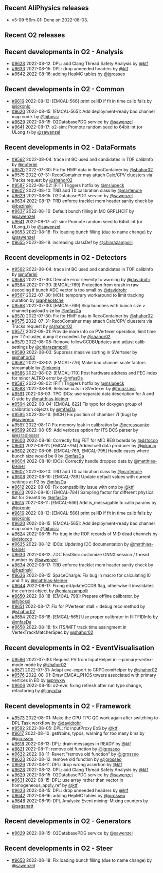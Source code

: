 ## Recent AliPhysics releases
- v5-09-56m-01: Done on 2022-08-03.
## Recent O2 releases
## Recent developments in O2 - Analysis
- [\#9628](https://github.com/AliceO2Group/AliceO2/pull/9628) 2022-08-12: DPL: add Clang Thread Safety Analysis by [@ktf](https://github.com/ktf)
- [\#9633](https://github.com/AliceO2Group/AliceO2/pull/9633) 2022-08-15: DPL: drop unneeded headers by [@ktf](https://github.com/ktf)
- [\#9642](https://github.com/AliceO2Group/AliceO2/pull/9642) 2022-08-16: adding HepMC tables by [@jgrosseo](https://github.com/jgrosseo)
## Recent developments in O2 - Common
- [\#9616](https://github.com/AliceO2Group/AliceO2/pull/9616) 2022-08-13: [EMCAL-566] print cellID if fit in time calib fails by [@jokonig](https://github.com/jokonig)
- [\#9620](https://github.com/AliceO2Group/AliceO2/pull/9620) 2022-08-15: [EMCAL-565]: Add deployment-ready bad channel map code. by [@hjbossi](https://github.com/hjbossi)
- [\#9629](https://github.com/AliceO2Group/AliceO2/pull/9629) 2022-08-15: O2DatabasePDG service by [@sawenzel](https://github.com/sawenzel)
- [\#9641](https://github.com/AliceO2Group/AliceO2/pull/9641) 2022-08-17: o2-sim: Promote random seed to 64bit int (or ULong_t) by [@sawenzel](https://github.com/sawenzel)
## Recent developments in O2 - DataFormats
- [\#9562](https://github.com/AliceO2Group/AliceO2/pull/9562) 2022-08-04: trace int BC used and candidates in TOF calibInfo by [@noferini](https://github.com/noferini)
- [\#9570](https://github.com/AliceO2Group/AliceO2/pull/9570) 2022-07-30: Fix for HMP data in RecoContainer by [@shahor02](https://github.com/shahor02)
- [\#9575](https://github.com/AliceO2Group/AliceO2/pull/9575) 2022-07-31: RecoContainer may attach Calo/CPV cluesters via Tracks request by [@shahor02](https://github.com/shahor02)
- [\#9587](https://github.com/AliceO2Group/AliceO2/pull/9587) 2022-08-02: [FIT] Triggers hotfix by [@mslupeck](https://github.com/mslupeck)
- [\#9607](https://github.com/AliceO2Group/AliceO2/pull/9607) 2022-08-10: TRD add T0 calibration class by [@martenole](https://github.com/martenole)
- [\#9629](https://github.com/AliceO2Group/AliceO2/pull/9629) 2022-08-15: O2DatabasePDG service by [@sawenzel](https://github.com/sawenzel)
- [\#9634](https://github.com/AliceO2Group/AliceO2/pull/9634) 2022-08-17: TRD enforce tracklet mcm header sanity check by [@bazinski](https://github.com/bazinski)
- [\#9637](https://github.com/AliceO2Group/AliceO2/pull/9637) 2022-08-16: Default bunch filling in MC GRPLHCIF by [@sawenzel](https://github.com/sawenzel)
- [\#9641](https://github.com/AliceO2Group/AliceO2/pull/9641) 2022-08-17: o2-sim: Promote random seed to 64bit int (or ULong_t) by [@sawenzel](https://github.com/sawenzel)
- [\#9653](https://github.com/AliceO2Group/AliceO2/pull/9653) 2022-08-18: Fix loading bunch filling (due to name change) by [@sawenzel](https://github.com/sawenzel)
- [\#9655](https://github.com/AliceO2Group/AliceO2/pull/9655) 2022-08-18: increasing classDef by [@chiarazampolli](https://github.com/chiarazampolli)
## Recent developments in O2 - Detectors
- [\#9562](https://github.com/AliceO2Group/AliceO2/pull/9562) 2022-08-04: trace int BC used and candidates in TOF calibInfo by [@noferini](https://github.com/noferini)
- [\#9563](https://github.com/AliceO2Group/AliceO2/pull/9563) 2022-07-30: Demote error severity to warning by [@davidrohr](https://github.com/davidrohr)
- [\#9564](https://github.com/AliceO2Group/AliceO2/pull/9564) 2022-07-30: [EMCAL-769] Protection from crash in raw decoding if bunch ADC vector is too small by [@davidrohr](https://github.com/davidrohr)
- [\#9567](https://github.com/AliceO2Group/AliceO2/pull/9567) 2022-07-30: MCH: temporary workaround to limit tracking duration by [@aphecetche](https://github.com/aphecetche)
- [\#9568](https://github.com/AliceO2Group/AliceO2/pull/9568) 2022-07-30: [EMCAL-769] Skip bunches with bunch size > channel payload size by [@mfasDa](https://github.com/mfasDa)
- [\#9570](https://github.com/AliceO2Group/AliceO2/pull/9570) 2022-07-30: Fix for HMP data in RecoContainer by [@shahor02](https://github.com/shahor02)
- [\#9575](https://github.com/AliceO2Group/AliceO2/pull/9575) 2022-07-31: RecoContainer may attach Calo/CPV cluesters via Tracks request by [@shahor02](https://github.com/shahor02)
- [\#9577](https://github.com/AliceO2Group/AliceO2/pull/9577) 2022-08-01: Provide more info on PVertexer operation, limit time per TZ-cluster, dump it excceded. by [@shahor02](https://github.com/shahor02)
- [\#9579](https://github.com/AliceO2Group/AliceO2/pull/9579) 2022-08-08: Remove followCCDBUpdates and adjust calib settings by [@chiarazampolli](https://github.com/chiarazampolli)
- [\#9580](https://github.com/AliceO2Group/AliceO2/pull/9580) 2022-08-03: Suppress massive sorting in SVertexer by [@shahor02](https://github.com/shahor02)
- [\#9582](https://github.com/AliceO2Group/AliceO2/pull/9582) 2022-08-02:  [EMCAL-776] Make bad channel scale factors streamable by [@jokonig](https://github.com/jokonig)
- [\#9585](https://github.com/AliceO2Group/AliceO2/pull/9585) 2022-08-02: [EMCAL-710] Post hardware address and FEC index for minor ALTRO error by [@mfasDa](https://github.com/mfasDa)
- [\#9587](https://github.com/AliceO2Group/AliceO2/pull/9587) 2022-08-02: [FIT] Triggers hotfix by [@mslupeck](https://github.com/mslupeck)
- [\#9588](https://github.com/AliceO2Group/AliceO2/pull/9588) 2022-08-08: Release cuts in SVertexer by [@fmazzasc](https://github.com/fmazzasc)
- [\#9591](https://github.com/AliceO2Group/AliceO2/pull/9591) 2022-08-03: TPC IDCs: use separate data description for A and C side by [@matthias-kleiner](https://github.com/matthias-kleiner)
- [\#9594](https://github.com/AliceO2Group/AliceO2/pull/9594) 2022-08-04: [EMCAL-622] Fix typo for doxygen group of calibration objects by [@mfasDa](https://github.com/mfasDa)
- [\#9595](https://github.com/AliceO2Group/AliceO2/pull/9595) 2022-08-16: [MCH] Fix position of chamber 7I (bug) by [@javierecc](https://github.com/javierecc)
- [\#9597](https://github.com/AliceO2Group/AliceO2/pull/9597) 2022-08-17: Fix memory leak in calibration by [@peressounko](https://github.com/peressounko)
- [\#9599](https://github.com/AliceO2Group/AliceO2/pull/9599) 2022-08-05: Add verbose option for ITS DCS parser by [@ezradlesser](https://github.com/ezradlesser)
- [\#9600](https://github.com/AliceO2Group/AliceO2/pull/9600) 2022-08-16: Correctly flag FET for MID REG boards by [@dstocco](https://github.com/dstocco)
- [\#9601](https://github.com/AliceO2Group/AliceO2/pull/9601) 2022-08-11: [EMCAL-794] Added cell data producer by [@jokonig](https://github.com/jokonig)
- [\#9602](https://github.com/AliceO2Group/AliceO2/pull/9602) 2022-08-08: [EMCAL-769, EMCAL-795] Handle cases where bunch size would be 0 by [@mfasDa](https://github.com/mfasDa)
- [\#9604](https://github.com/AliceO2Group/AliceO2/pull/9604) 2022-08-10: IDCs: Correctly handle dropped data by [@matthias-kleiner](https://github.com/matthias-kleiner)
- [\#9607](https://github.com/AliceO2Group/AliceO2/pull/9607) 2022-08-10: TRD add T0 calibration class by [@martenole](https://github.com/martenole)
- [\#9608](https://github.com/AliceO2Group/AliceO2/pull/9608) 2022-08-10: [EMCAL-789] Update default values with current settings at P2 by [@mfasDa](https://github.com/mfasDa)
- [\#9612](https://github.com/AliceO2Group/AliceO2/pull/9612) 2022-08-09: Fix compatibility issue with omp by [@ktf](https://github.com/ktf)
- [\#9613](https://github.com/AliceO2Group/AliceO2/pull/9613) 2022-08-10: [EMCAL-784] Sampling factor for different physics list for Geant4 by [@mfasDa](https://github.com/mfasDa)
- [\#9615](https://github.com/AliceO2Group/AliceO2/pull/9615) 2022-08-11: [EMCAL-566] Add is_messagable to calib params by [@jokonig](https://github.com/jokonig)
- [\#9616](https://github.com/AliceO2Group/AliceO2/pull/9616) 2022-08-13: [EMCAL-566] print cellID if fit in time calib fails by [@jokonig](https://github.com/jokonig)
- [\#9620](https://github.com/AliceO2Group/AliceO2/pull/9620) 2022-08-15: [EMCAL-565]: Add deployment-ready bad channel map code. by [@hjbossi](https://github.com/hjbossi)
- [\#9624](https://github.com/AliceO2Group/AliceO2/pull/9624) 2022-08-15: Fix bug in the ROF records of MID dead channels by [@dstocco](https://github.com/dstocco)
- [\#9625](https://github.com/AliceO2Group/AliceO2/pull/9625) 2022-08-12: IDCs: Updating IDC documentation by [@matthias-kleiner](https://github.com/matthias-kleiner)
- [\#9630](https://github.com/AliceO2Group/AliceO2/pull/9630) 2022-08-12: ZDC FastSim: customize ONNX session / thread number by [@sawenzel](https://github.com/sawenzel)
- [\#9634](https://github.com/AliceO2Group/AliceO2/pull/9634) 2022-08-17: TRD enforce tracklet mcm header sanity check by [@bazinski](https://github.com/bazinski)
- [\#9636](https://github.com/AliceO2Group/AliceO2/pull/9636) 2022-08-15: SpaceCharge: Fix bug in macro for calculating I0 and I1 by [@matthias-kleiner](https://github.com/matthias-kleiner)
- [\#9644](https://github.com/AliceO2Group/AliceO2/pull/9644) 2022-08-17: Fixing mUpdateCCDB flag, otherwise it invalidates the current object by [@chiarazampolli](https://github.com/chiarazampolli)
- [\#9650](https://github.com/AliceO2Group/AliceO2/pull/9650) 2022-08-18: [EMCAL-798]: Prepare offline calibrator.  by [@hjbossi](https://github.com/hjbossi)
- [\#9651](https://github.com/AliceO2Group/AliceO2/pull/9651) 2022-08-17: Fix for PVertexer stall + debug reco method by [@shahor02](https://github.com/shahor02)
- [\#9654](https://github.com/AliceO2Group/AliceO2/pull/9654) 2022-08-18: [EMCAL-565] Use proper calibrator in fillTFIDInfo by [@mfasDa](https://github.com/mfasDa)
- [\#9658](https://github.com/AliceO2Group/AliceO2/pull/9658) 2022-08-18: fix ITS/MFT track time assingment in VertexTrackMatcherSpec by [@shahor02](https://github.com/shahor02)
## Recent developments in O2 - EventVisualisation
- [\#9566](https://github.com/AliceO2Group/AliceO2/pull/9566) 2022-07-30: Request PV from InputHelper in --primary-vertex-mode mode by [@shahor02](https://github.com/shahor02)
- [\#9571](https://github.com/AliceO2Group/AliceO2/pull/9571) 2022-07-31: Adapt eve-export to GRPGeomHelper by [@shahor02](https://github.com/shahor02)
- [\#9576](https://github.com/AliceO2Group/AliceO2/pull/9576) 2022-08-01: Draw EMCAL,PHOS towers associated with primary vertices in ED by [@pnwkw](https://github.com/pnwkw)
- [\#9606](https://github.com/AliceO2Group/AliceO2/pull/9606) 2022-08-10: o2-eve: fixing refresh after run type change, refactoring by [@jmyrcha](https://github.com/jmyrcha)
## Recent developments in O2 - Framework
- [\#9573](https://github.com/AliceO2Group/AliceO2/pull/9573) 2022-08-01: Make the GPU TPC QC work again after switching to DPL Task workflow by [@davidrohr](https://github.com/davidrohr)
- [\#9592](https://github.com/AliceO2Group/AliceO2/pull/9592) 2022-08-05: DPL: fix InputProxy EoS by [@ktf](https://github.com/ktf)
- [\#9617](https://github.com/AliceO2Group/AliceO2/pull/9617) 2022-08-10: getNbins, typos, warning for too many bins by [@jgrosseo](https://github.com/jgrosseo)
- [\#9618](https://github.com/AliceO2Group/AliceO2/pull/9618) 2022-08-13: DPL: drain messages in READY by [@ktf](https://github.com/ktf)
- [\#9621](https://github.com/AliceO2Group/AliceO2/pull/9621) 2022-08-11: remove old function by [@jgrosseo](https://github.com/jgrosseo)
- [\#9622](https://github.com/AliceO2Group/AliceO2/pull/9622) 2022-08-11: Revert "remove old function" by [@jgrosseo](https://github.com/jgrosseo)
- [\#9623](https://github.com/AliceO2Group/AliceO2/pull/9623) 2022-08-12: remove old function by [@jgrosseo](https://github.com/jgrosseo)
- [\#9626](https://github.com/AliceO2Group/AliceO2/pull/9626) 2022-08-11: DPL: drop wrong assertion by [@ktf](https://github.com/ktf)
- [\#9628](https://github.com/AliceO2Group/AliceO2/pull/9628) 2022-08-12: DPL: add Clang Thread Safety Analysis by [@ktf](https://github.com/ktf)
- [\#9629](https://github.com/AliceO2Group/AliceO2/pull/9629) 2022-08-15: O2DatabasePDG service by [@sawenzel](https://github.com/sawenzel)
- [\#9631](https://github.com/AliceO2Group/AliceO2/pull/9631) 2022-08-15: DPL: use array rather than vector in homogeneous_apply_ref by [@ktf](https://github.com/ktf)
- [\#9633](https://github.com/AliceO2Group/AliceO2/pull/9633) 2022-08-15: DPL: drop unneeded headers by [@ktf](https://github.com/ktf)
- [\#9642](https://github.com/AliceO2Group/AliceO2/pull/9642) 2022-08-16: adding HepMC tables by [@jgrosseo](https://github.com/jgrosseo)
- [\#9648](https://github.com/AliceO2Group/AliceO2/pull/9648) 2022-08-19: DPL Analysis: Event mixing: Mixing counters by [@saganatt](https://github.com/saganatt)
## Recent developments in O2 - Generators
- [\#9629](https://github.com/AliceO2Group/AliceO2/pull/9629) 2022-08-15: O2DatabasePDG service by [@sawenzel](https://github.com/sawenzel)
## Recent developments in O2 - Steer
- [\#9653](https://github.com/AliceO2Group/AliceO2/pull/9653) 2022-08-18: Fix loading bunch filling (due to name change) by [@sawenzel](https://github.com/sawenzel)
